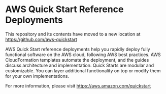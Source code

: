AWS Quick Start Reference Deployments
==============

This repository and its contents have moved to a new location at https://github.com/aws-quickstart

AWS Quick Start reference deployments help you rapidly deploy fully functional software on the AWS cloud, following AWS best practices. AWS CloudFormation templates automate the deployment, and the guides discuss architecture and implementation. Quick Starts are modular and customizable. You can layer additional functionality on top or modify them for your own implementations.

For more information, please visit https://aws.amazon.com/quickstart  
